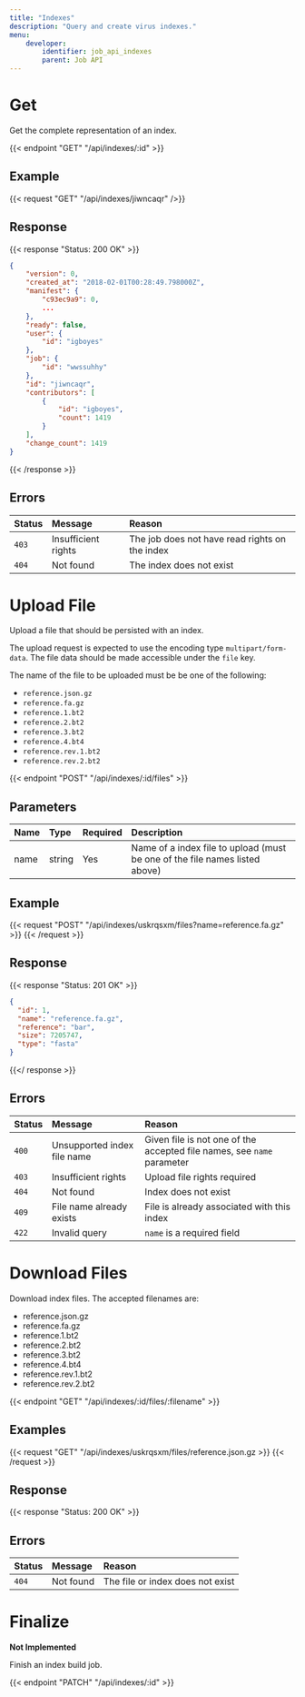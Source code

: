 ```yaml
---
title: "Indexes"
description: "Query and create virus indexes."
menu:
    developer:
        identifier: job_api_indexes
        parent: Job API
---
```


# Get

Get the complete representation of an index.

{{< endpoint "GET" "/api/indexes/:id" >}}

## Example

{{< request "GET" "/api/indexes/jiwncaqr" />}}

## Response

{{< response "Status: 200 OK" >}}

```json
{
	"version": 0,
	"created_at": "2018-02-01T00:28:49.798000Z",
	"manifest": {
		"c93ec9a9": 0,
        ...
	},
	"ready": false,
	"user": {
		"id": "igboyes"
	},
	"job": {
		"id": "wwssuhhy"
	},
	"id": "jiwncaqr",
	"contributors": [
		{
			"id": "igboyes",
			"count": 1419
		}
	],
	"change_count": 1419
}
```

{{< /response >}}

## Errors

| Status | Message             | Reason                                         |
| :----- | :------------------ | :--------------------------------------------- |
| `403`  | Insufficient rights | The job does not have read rights on the index |
| `404`  | Not found           | The index does not exist                       |

# Upload File

Upload a file that should be persisted with an index.

The upload request is expected to use the encoding type `multipart/form-data`. The file data should be made accessible under the `file` key.

The name of the file to be uploaded must be be one of the following:
* `reference.json.gz`
* `reference.fa.gz`
* `reference.1.bt2`
* `reference.2.bt2`
* `reference.3.bt2`
* `reference.4.bt4`
* `reference.rev.1.bt2`
* `reference.rev.2.bt2`

{{< endpoint "POST" "/api/indexes/:id/files" >}}

## Parameters

| Name   | Type   | Required  | Description                                                                |
| :---   | :----- | :-------- | :------------------------------------------------------------------------- |
| name   | string | Yes       | Name of a index file to upload (must be one of the file names listed above)|

## Example

{{< request "POST" "/api/indexes/uskrqsxm/files?name=reference.fa.gz" >}}
{{< /request >}}

## Response

{{< response "Status: 201 OK" >}}
```json
{
  "id": 1,
  "name": "reference.fa.gz",
  "reference": "bar",
  "size": 7205747,
  "type": "fasta"
}
```
{{</ response >}}

## Errors

| Status | Message                     | Reason                                                                 |
| :----- | :-------------------------- | :--------------------------------------------------------------------- |
| `400`  | Unsupported index file name | Given file is not one of the accepted file names, see `name` parameter |
| `403`  | Insufficient rights         | Upload file rights required                                            |
| `404`  | Not found                   | Index does not exist                                                   |
| `409`  | File name already exists    | File is already associated with this index                             |
| `422`  | Invalid query               | `name` is a required field

# Download Files

Download index files. The accepted filenames are:

- reference.json.gz
- reference.fa.gz
- reference.1.bt2
- reference.2.bt2
- reference.3.bt2
- reference.4.bt4
- reference.rev.1.bt2
- reference.rev.2.bt2

{{< endpoint "GET" "/api/indexes/:id/files/:filename" >}}

## Examples

{{< request "GET" "/api/indexes/uskrqsxm/files/reference.json.gz >}}
{{< /request >}}

## Response 

{{< response "Status: 200 OK" >}}

## Errors

| Status | Message                     | Reason                                                                 |
| :----- | :-------------------------- | :--------------------------------------------------------------------- |
| `404`  | Not found                   | The file or index does not exist                                       |


# Finalize

**Not Implemented**

Finish an index build job.

{{< endpoint "PATCH" "/api/indexes/:id" >}}